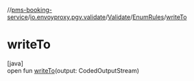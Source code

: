 //[pms-booking-service](../../../../index.md)/[io.envoyproxy.pgv.validate](../../index.md)/[Validate](../index.md)/[EnumRules](index.md)/[writeTo](write-to.md)

# writeTo

[java]\
open fun [writeTo](write-to.md)(output: CodedOutputStream)